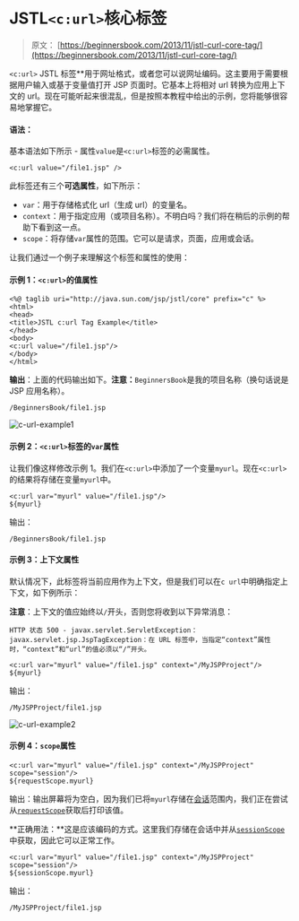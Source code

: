 # JSTL`<c:url>`核心标签

> 原文： [https://beginnersbook.com/2013/11/jstl-curl-core-tag/](https://beginnersbook.com/2013/11/jstl-curl-core-tag/)

`<c:url>` JSTL 标签**用于网址格式，或者您可以说网址编码。这主要用于需要根据用户输入或基于变量值打开 JSP 页面时。它基本上将相对 url 转换为应用上下文的 url。现在可能听起来很混乱，但是按照本教程中给出的示例，您将能够很容易地掌握它。

#### 语法：

基本语法如下所示 - 属性`value`是`<c:url>`标签的必需属性。

```
<c:url value="/file1.jsp" />
```

此标签还有三个**可选属性**，如下所示：

*   `var`：用于存储格式化 url（生成 url）的变量名。
*   `context`：用于指定应用（或项目名称）。不明白吗？我们将在稍后的示例的帮助下看到这一点。
*   `scope`：将存储`var`属性的范围。它可以是请求，页面，应用或会话。

让我们通过一个例子来理解这个标签和属性的使用：

#### 示例 1：`<c:url>`的值属性

```
<%@ taglib uri="http://java.sun.com/jsp/jstl/core" prefix="c" %>
<html>
<head>
<title>JSTL c:url Tag Example</title>
</head>
<body>
<c:url value="/file1.jsp"/>
</body>
</html>
```

**输出**：上面的代码输出如下。**注意：**`BeginnersBook`是我的项目名称（换句话说是 JSP 应用名称）。

```
/BeginnersBook/file1.jsp
```

![c-url-example1](../Images/502ca16ddd81c9d2f454179bd794e6e1.jpg)

#### 示例 2：`<c:url>`标签的`var`属性

让我们像这样修改示例 1。我们在`<c:url>`中添加了一个变量`myurl`。现在`<c:url>`的结果将存储在变量`myurl`中。

```
<c:url var="myurl" value="/file1.jsp"/>
${myurl}
```

输出：

```
/BeginnersBook/file1.jsp
```

#### 示例 3：上下文属性

默认情况下，此标签将当前应用作为上下文，但是我们可以在`c url`中明确指定上下文，如下例所示：

**注意**：上下文的值应始终以`/`开头，否则您将收到以下异常消息：

```
HTTP 状态 500 - javax.servlet.ServletException：javax.servlet.jsp.JspTagException：在 URL 标签中，当指定“context”属性时，“context”和“url”的值必须以“/”开头。
```

```
<c:url var="myurl" value="/file1.jsp" context="/MyJSPProject"/>
${myurl}
```

输出：

```
/MyJSPProject/file1.jsp
```

![c-url-example2](../Images/099d71dea158a8d13cf85ad8e4ad240f.jpg)

#### 示例 4：`scope`属性

```
<c:url var="myurl" value="/file1.jsp" context="/MyJSPProject" scope="session"/>
${requestScope.myurl}
```

输出：输出屏幕将为空白，因为我们已将`myurl`存储在[会话](https://beginnersbook.com/2013/11/jsp-implicit-object-session-with-examples/)范围内，我们正在尝试从[`requestScope`](https://beginnersbook.com/2013/11/jsp-expression-language-el/)获取后打印该值。

**正确用法：**这是应该编码的方式。这里我们存储在会话中并从[`sessionScope`](https://beginnersbook.com/2013/11/jsp-expression-language-el/)中获取，因此它可以正常工作。

```
<c:url var="myurl" value="/file1.jsp" context="/MyJSPProject" scope="session"/>
${sessionScope.myurl}
```

输出：

```
/MyJSPProject/file1.jsp
```